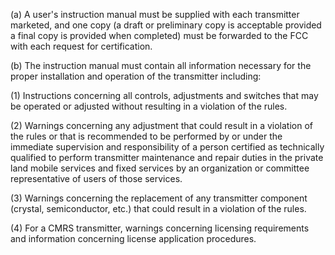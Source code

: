 (a) A user's instruction manual must be supplied with each transmitter marketed, and one copy (a draft or preliminary copy is acceptable provided a final copy is provided when completed) must be forwarded to the FCC with each request for certification.

(b) The instruction manual must contain all information necessary for the proper installation and operation of the transmitter including:

(1) Instructions concerning all controls, adjustments and switches that may be operated or adjusted without resulting in a violation of the rules.

(2) Warnings concerning any adjustment that could result in a violation of the rules or that is recommended to be performed by or under the immediate supervision and responsibility of a person certified as technically qualified to perform transmitter maintenance and repair duties in the private land mobile services and fixed services by an organization or committee representative of users of those services.

(3) Warnings concerning the replacement of any transmitter component (crystal, semiconductor, etc.) that could result in a violation of the rules.

(4) For a CMRS transmitter, warnings concerning licensing requirements and information concerning license application procedures.

